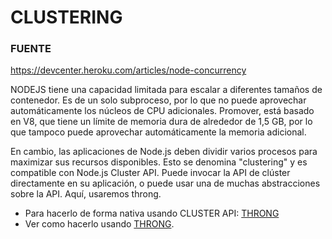 # CLUSTERING

### FUENTE
https://devcenter.heroku.com/articles/node-concurrency

NODEJS tiene una capacidad limitada para escalar a diferentes tamaños de contenedor. Es de un solo subproceso, por lo que no puede aprovechar automáticamente los núcleos de CPU adicionales. Promover,
está basado en V8, que tiene un límite de memoria dura de alrededor de 1,5 GB, por lo que tampoco puede aprovechar automáticamente la memoria adicional.

En cambio, las aplicaciones de Node.js deben dividir varios procesos para maximizar sus recursos disponibles. Esto se denomina "clustering" y es compatible con Node.js
Cluster API. Puede invocar la API de clúster directamente en su aplicación, o puede usar una de muchas abstracciones sobre la API. Aquí, usaremos throng.

[THRONG]:https://github.com/damiancipolat/NodeJS-Concurrencia-Paralelismo/tree/master/cluster/thong

[NATIVE]:https://github.com/damiancipolat/NodeJS-Concurrencia-Paralelismo/tree/master/cluster/thong

- Para hacerlo de forma nativa usando CLUSTER API: [THRONG]
- Ver como hacerlo usando [THRONG].
